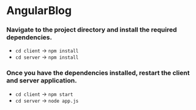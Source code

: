 # AngularBlog

### Navigate to the project directory and install the required dependencies.

- `cd client`  ->  `npm install`
- `cd server`  ->  `npm install`

### Once you have the dependencies installed, restart the client and server application.

- `cd client`  ->  `npm start`
- `cd server`  ->  `node app.js`
